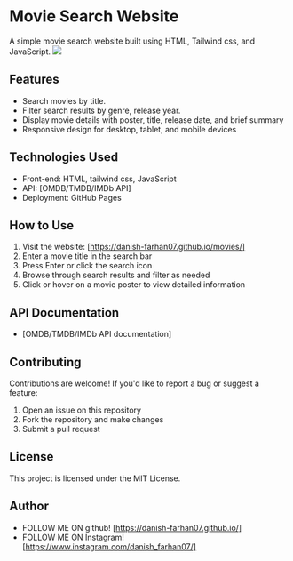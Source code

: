 # Movie Search Website

A simple movie search website built using HTML, Tailwind css, and JavaScript. 
<img src="https://drive.google.com/file/d/197TJP9KVom3LhxO8tSSeaSBnxGjEKY_a/view?usp=drive_link" >

## Features

* Search movies by title.
* Filter search results by genre, release year.
* Display movie details with poster, title, release date, and brief summary
* Responsive design for desktop, tablet, and mobile devices




## Technologies Used

* Front-end: HTML, tailwind css, JavaScript
* API: [OMDB/TMDB/IMDb API]
* Deployment: GitHub Pages



## How to Use

1. Visit the website: [https://danish-farhan07.github.io/movies/]
2. Enter a movie title in the search bar
3. Press Enter or click the search icon
4. Browse through search results and filter as needed
5. Click or hover on a movie poster to view detailed information



## API Documentation

* [OMDB/TMDB/IMDb API documentation]



## Contributing

Contributions are welcome! If you'd like to report a bug or suggest a feature:

1. Open an issue on this repository
2. Fork the repository and make changes
3. Submit a pull request




## License

This project is licensed under the MIT License.




## Author

  * FOLLOW ME ON github! [https://danish-farhan07.github.io/]
  * FOLLOW ME ON Instagram! [https://www.instagram.com/danish_farhan07/]


